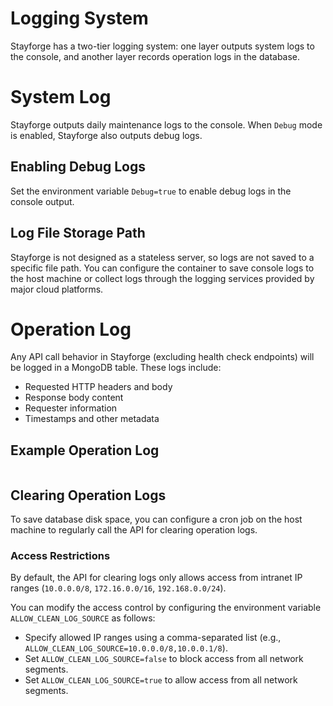 # Logging System

Stayforge has a two-tier logging system: one layer outputs system logs to the console, and another layer records
operation logs in the database.

# System Log

Stayforge outputs daily maintenance logs to the console. When `Debug` mode is enabled, Stayforge also outputs debug
logs.

## Enabling Debug Logs

Set the environment variable `Debug=true` to enable debug logs in the console output.

## Log File Storage Path

Stayforge is not designed as a stateless server, so logs are not saved to a specific file path. You can configure the
container to save console logs to the host machine
or collect logs through the logging services provided by major cloud platforms.

# Operation Log

Any API call behavior in Stayforge (excluding health check endpoints) will be logged in a MongoDB table. These logs
include:

- Requested HTTP headers and body
- Response body content
- Requester information
- Timestamps and other metadata

## Example Operation Log

```json

```

## Clearing Operation Logs

To save database disk space, you can configure a cron job on the host machine to regularly call the API for clearing
operation logs.

### Access Restrictions

By default, the API for clearing logs only allows access from intranet IP ranges (`10.0.0.0/8`, `172.16.0.0/16`,
`192.168.0.0/24`).

You can modify the access control by configuring the environment variable `ALLOW_CLEAN_LOG_SOURCE` as follows:

- Specify allowed IP ranges using a comma-separated list (e.g., `ALLOW_CLEAN_LOG_SOURCE=10.0.0.0/8,10.0.0.1/8`).
- Set `ALLOW_CLEAN_LOG_SOURCE=false` to block access from all network segments.
- Set `ALLOW_CLEAN_LOG_SOURCE=true` to allow access from all network segments.